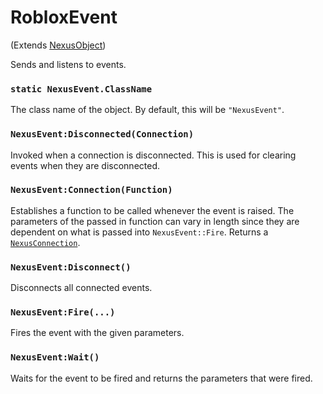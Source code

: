 # RobloxEvent
(Extends [NexusObject](../nexusobject.md))

Sends and listens to events.

### `static NexusEvent.ClassName`
The class name of the object. By default, this will
be `"NexusEvent"`.

### `NexusEvent:Disconnected(Connection)`
Invoked when a connection is disconnected. This is
used for clearing events when they are disconnected.

### `NexusEvent:Connection(Function)`
Establishes a function to be called whenever the 
event is raised. The parameters of the passed
in function can vary in length since they are
dependent on what is passed into `NexusEvent::Fire`.
Returns a [`NexusConnection`](nexusconnection.md).

### `NexusEvent:Disconnect()`
Disconnects all connected events.

### `NexusEvent:Fire(...)`
Fires the event with the given parameters.

### `NexusEvent:Wait()`
Waits for the event to be fired and returns
the parameters that were fired.